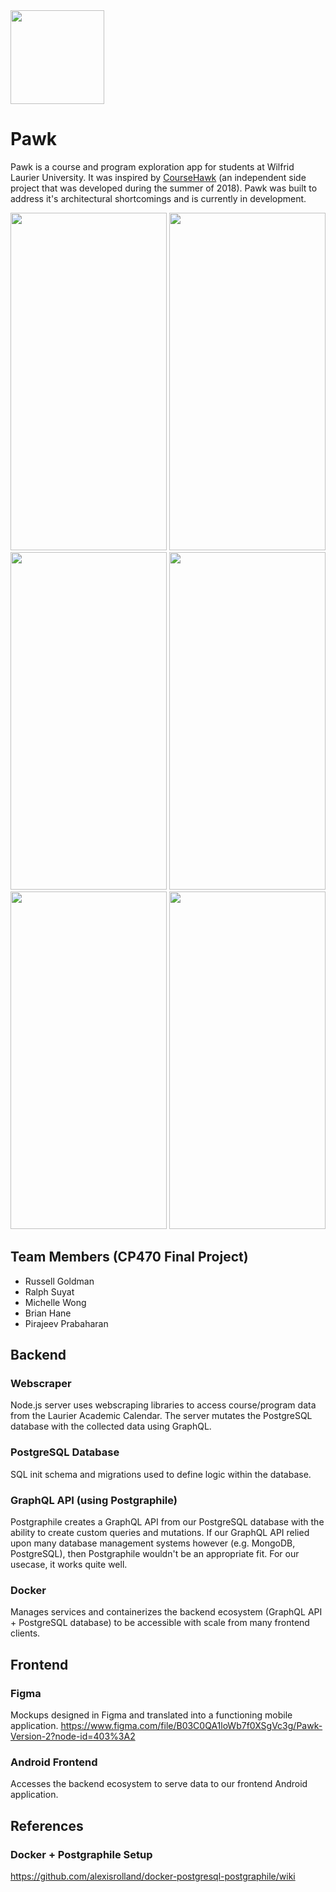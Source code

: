 <img src="https://user-images.githubusercontent.com/15056496/71398406-efd9fa80-25e5-11ea-8beb-c9f2f8f62a0e.png" width="150" />

# Pawk
Pawk is a course and program exploration app for students at Wilfrid Laurier University. It was inspired by [CourseHawk](https://github.com/russellgoldman/CourseHawk) (an independent side project that was developed during the summer of 2018). Pawk was built to address it's architectural shortcomings and is currently in development.

<img src="https://user-images.githubusercontent.com/15056496/72228137-139fb900-3572-11ea-99c2-d3670e05364b.png" height="540" width="250" /> <img src="https://user-images.githubusercontent.com/15056496/72228145-21edd500-3572-11ea-8473-946828b50552.png" height="540" width="250" /> <img src="https://user-images.githubusercontent.com/15056496/72228434-8316a800-3574-11ea-9af1-35081fc9b8cd.png" height="540" width="250" /> <img src="https://user-images.githubusercontent.com/15056496/72228349-d89e8500-3573-11ea-985c-48ea8a475a56.png" height="540" width="250" /> <img src="https://user-images.githubusercontent.com/15056496/72228325-a725b980-3573-11ea-82a9-c37672d39802.png" height="540" width="250" /> <img src="https://user-images.githubusercontent.com/15056496/72228229-fcad9680-3572-11ea-8724-3f3c9afdd5a7.png" height="540" width="250" />

## Team Members (CP470 Final Project)
- Russell Goldman
- Ralph Suyat
- Michelle Wong
- Brian Hane
- Pirajeev Prabaharan

## Backend
### Webscraper
Node.js server uses webscraping libraries to access course/program data from
the Laurier Academic Calendar. The server mutates the PostgreSQL database with
the collected data using GraphQL.

### PostgreSQL Database
SQL init schema and migrations used to define logic within the database.

### GraphQL API (using Postgraphile)
Postgraphile creates a GraphQL API from our PostgreSQL database with the ability to create custom queries and mutations. If our GraphQL API relied upon many database management systems however (e.g. MongoDB, PostgreSQL), then Postgraphile wouldn't be an appropriate fit. For our usecase, it works quite well.

### Docker
Manages services and containerizes the backend ecosystem (GraphQL API + PostgreSQL database) to be accessible with
scale from many frontend clients.

## Frontend
### Figma
Mockups designed in Figma and translated into a functioning mobile application.
https://www.figma.com/file/B03C0QA1loWb7f0XSgVc3g/Pawk-Version-2?node-id=403%3A2

### Android Frontend
Accesses the backend ecosystem to serve data to our frontend Android application.

## References
### Docker + Postgraphile Setup
https://github.com/alexisrolland/docker-postgresql-postgraphile/wiki
